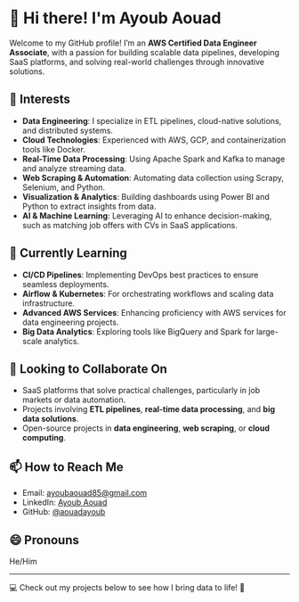# 👋 Hi there! I'm Ayoub Aouad

Welcome to my GitHub profile! I’m an **AWS Certified Data Engineer Associate**, with a passion for building scalable data pipelines, developing SaaS platforms, and solving real-world challenges through innovative solutions. 

## 👀 Interests
- **Data Engineering**: I specialize in ETL pipelines, cloud-native solutions, and distributed systems.
- **Cloud Technologies**: Experienced with AWS, GCP, and containerization tools like Docker.
- **Real-Time Data Processing**: Using Apache Spark and Kafka to manage and analyze streaming data.
- **Web Scraping & Automation**: Automating data collection using Scrapy, Selenium, and Python.
- **Visualization & Analytics**: Building dashboards using Power BI and Python to extract insights from data.
- **AI & Machine Learning**: Leveraging AI to enhance decision-making, such as matching job offers with CVs in SaaS applications.

## 🌱 Currently Learning
- **CI/CD Pipelines**: Implementing DevOps best practices to ensure seamless deployments.
- **Airflow & Kubernetes**: For orchestrating workflows and scaling data infrastructure.
- **Advanced AWS Services**: Enhancing proficiency with AWS services for data engineering projects.
- **Big Data Analytics**: Exploring tools like BigQuery and Spark for large-scale analytics.

## 💞️ Looking to Collaborate On
- SaaS platforms that solve practical challenges, particularly in job markets or data automation.
- Projects involving **ETL pipelines**, **real-time data processing**, and **big data solutions**.
- Open-source projects in **data engineering**, **web scraping**, or **cloud computing**.

## 📫 How to Reach Me
- Email: [ayoubaouad85@gmail.com](mailto:ayoubaouad85@gmail.com)
- LinkedIn: [Ayoub Aouad](https://www.linkedin.com/in/aouadayoub)
- GitHub: [@aouadayoub](https://github.com/aouadayoub)

## 😄 Pronouns
He/Him  

---

💻 Check out my projects below to see how I bring data to life! 🚀
